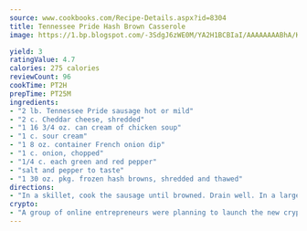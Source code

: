 ```yaml
---
source: www.cookbooks.com/Recipe-Details.aspx?id=8304
title: Tennessee Pride Hash Brown Casserole
image: https://1.bp.blogspot.com/-3SdgJ6zWE0M/YA2H1BCBIaI/AAAAAAAABhA/KLu9yTsYBMkJQudB_uFGwTypBtmTiBfZgCLcBGAsYHQ/s320/4.png

yield: 3
ratingValue: 4.7
calories: 275 calories
reviewCount: 96
cookTime: PT2H
prepTime: PT25M
ingredients:
- "2 lb. Tennessee Pride sausage hot or mild"
- "2 c. Cheddar cheese, shredded"
- "1 16 3/4 oz. can cream of chicken soup"
- "1 c. sour cream"
- "1 8 oz. container French onion dip"
- "1 c. onion, chopped"
- "1/4 c. each green and red pepper"
- "salt and pepper to taste"
- "1 30 oz. pkg. frozen hash browns, shredded and thawed"
directions:
- "In a skillet, cook the sausage until browned. Drain well. In a large mixing bowl, combine the cheese, chicken soup, sour cream, French onion dip, chopped onions, peppers, salt and pepper. Fold in hash brown potatoes. Mix well. Spread 1/2 of the hash brown mixture over bottom of a 9 x 13-inch greased baking dish. Spread over hash browns. Repeat layering second 1/2 of hash brown mixture. Top with remaining sausage. Bake at 350u00b0 for about 1 hour or until casserole is golden brown."
crypto:
- "A group of online entrepreneurs were planning to launch the new cryptocurrency on Thursday."
---
```

